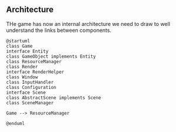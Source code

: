 ## Architecture

THe game has now an internal architecture we need to draw to well understand the links between components.

```plantuml
@startuml
class Game
interface Entity
class GameObject implements Entity
class ResourceManager
class Render
interface RenderHelper
class Window
class InputHandler
class Configuration
interface Scene
class AbstractScene implements Scene
class SceneManager

Game --> ResourceManager

@enduml
```